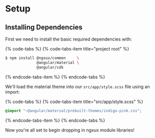 # Setup

## Installing Dependencies

First we need to install the basic required dependencies with:

{% code-tabs %}
{% code-tabs-item title="project root" %}
```bash
$ npm install @ngxux/common     \
              @angular/material \
              @angular/cdk
```
{% endcode-tabs-item %}
{% endcode-tabs %}

We'll load the material theme into our `src/app/style.scss` file using an import:

{% code-tabs %}
{% code-tabs-item title="src/app/style.scss" %}
```css
@import "~@angular/material/prebuilt-themes/indigo-pink.css";
```
{% endcode-tabs-item %}
{% endcode-tabs %}

Now you're all set to begin dropping in ngxux module libraries!

